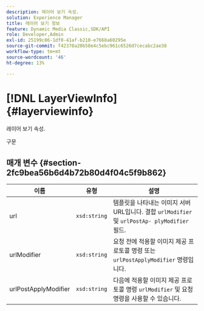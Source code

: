 ```yaml
---
description: 레이어 보기 속성.
solution: Experience Manager
title: 레이어 보기 정보
feature: Dynamic Media Classic,SDK/API
role: Developer,Admin
exl-id: 25199c86-1df0-41af-b210-e7668a60295e
source-git-commit: f42378a20b58e4c5ebc961c6526d7cecabc2ae38
workflow-type: tm+mt
source-wordcount: '46'
ht-degree: 13%

---
```


# [!DNL LayerViewInfo]{#layerviewinfo}

레이어 보기 속성.

구문

## 매개 변수 {#section-2fc9bea56b6d4b72b80d4f04c5f9b862}

| 이름 | 유형 | 설명 |
|---|---|---|
| url | `xsd:string` | 템플릿을 나타내는 이미지 서버 URL입니다. 결합 `urlModifier` 및 `urlPostAp- plyModifier` 필드. |
| urlModifier | `xsd:string` | 요청 전에 적용할 이미지 제공 프로토콜 명령 또는 `urlPostApplyModifier` 명령입니다. |
| urlPostApplyModifier | `xsd:string` | 다음에 적용할 이미지 제공 프로토콜 명령 `urlModifier` 및 요청 명령을 사용할 수 있습니다. |
